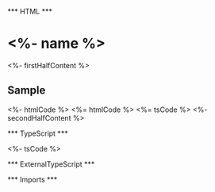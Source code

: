 *** HTML ***

<h1><%- name %></h1>
<%- firstHalfContent %>
<h2>Sample</h2>
    <mat-tab-group>
        <mat-tab label="Component Sample">
            <%- htmlCode %>
        </mat-tab>
        <mat-tab label="HTML">
            <%= htmlCode %>
        </mat-tab>
        <mat-tab label="TS">
            <%= tsCode %>
        </mat-tab>
    </mat-tab-group>
<%- secondHalfContent %>

*** TypeScript *** 

<%- tsCode %>

*** ExternalTypeScript ***

*** Imports ***